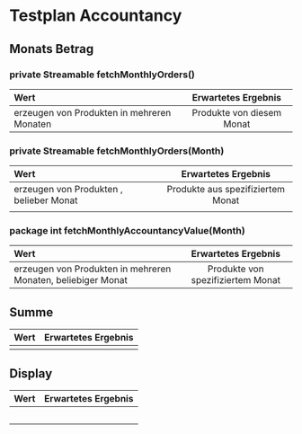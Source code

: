 
# Testplan Accountancy

## Monats Betrag

### private Streamable<Order> fetchMonthlyOrders()

| Wert                 | Erwartetes Ergebnis |
|:----------------------|:----------:|
| erzeugen von Produkten in mehreren Monaten | Produkte von diesem Monat  |



###  private Streamable<Order> fetchMonthlyOrders(Month)

| Wert                 | Erwartetes Ergebnis |
|:----------------------|:----------:|
| erzeugen von Produkten , belieber Monat | Produkte aus spezifiziertem Monat |
|  |      |


### package int fetchMonthlyAccountancyValue(Month)

| Wert                 | Erwartetes Ergebnis |
|:----------------------|:----------:|
| erzeugen von Produkten in mehreren Monaten, beliebiger Monat | Produkte von spezifiziertem Monat  |


## Summe

| Wert                            | Erwartetes Ergebnis |
|:---------------------------------|:---------------------:|
|                   |               |



## Display

| Wert                     | Erwartetes Ergebnis |
|:--------------------------|:---------------------:|
|              |               |
|                |                 |
|                    |               |
|             |                 |
|    |               |
